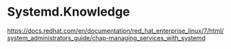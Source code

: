 # Systemd.Knowledge
https://docs.redhat.com/en/documentation/red_hat_enterprise_linux/7/html/system_administrators_guide/chap-managing_services_with_systemd
